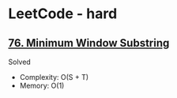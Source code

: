 # LeetCode - hard

## [76. Minimum Window Substring](https://leetcode.com/problems/minimum-window-substring)

Solved

* Complexity: O(S + T)
* Memory: O(1)
